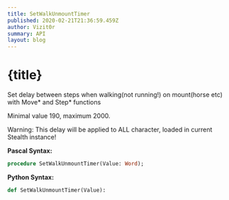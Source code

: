 ```yaml
---
title: SetWalkUnmountTimer
published: 2020-02-21T21:36:59.459Z
author: Vizit0r
summary: API
layout: blog
---
```


# {title}

Set delay between steps when walking(not running!) on mount(horse etc) with Move* and Step* functions

Minimal value 190, maximum 2000.

Warning: This delay will be applied to ALL character, loaded in current Stealth instance!

**Pascal Syntax:**

```pascal
procedure SetWalkUnmountTimer(Value: Word);
```

**Python Syntax:**
```python
def SetWalkUnmountTimer(Value):
```